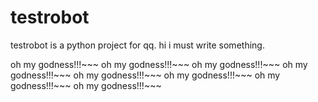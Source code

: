 # testrobot
testrobot is a python project for qq.
hi i must write something.

oh my godness!!!~~~
oh my godness!!!~~~
oh my godness!!!~~~
oh my godness!!!~~~
oh my godness!!!~~~
oh my godness!!!~~~
oh my godness!!!~~~
oh my godness!!!~~~
